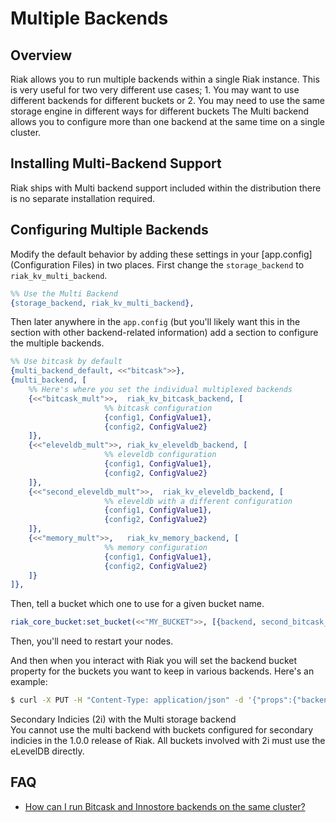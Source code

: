 # Multiple Backends

<div id="toc"></div>

## Overview

Riak allows you to run multiple backends within a single Riak instance.  This
is very useful for two very different use cases; 1. You may want to use
different backends for different buckets or 2. You may need to use the same
storage engine in different ways for different buckets The Multi backend allows
you to configure more than one backend at the same time on a single cluster.

## Installing Multi-Backend Support

Riak ships with Multi backend support included within the distribution there is
no separate installation required.

## Configuring Multiple Backends

Modify the default behavior by adding these settings in your
[app.config](Configuration Files) in two places.  First change the
`storage_backend` to `riak_kv_multi_backend`.

```erlang
%% Use the Multi Backend
{storage_backend, riak_kv_multi_backend},
```

Then later anywhere in the `app.config` (but you'll likely want this in the
section with other backend-related information) add a section to configure the
multiple backends.

```erlang
%% Use bitcask by default
{multi_backend_default, <<"bitcask">>},
{multi_backend, [
    %% Here's where you set the individual multiplexed backends
    {<<"bitcask_mult">>,  riak_kv_bitcask_backend, [
                     %% bitcask configuration
                     {config1, ConfigValue1},
                     {config2, ConfigValue2}
    ]},
    {<<"eleveldb_mult">>, riak_kv_eleveldb_backend, [
                     %% eleveldb configuration
                     {config1, ConfigValue1},
                     {config2, ConfigValue2}
    ]},
    {<<"second_eleveldb_mult">>,  riak_kv_eleveldb_backend, [
                     %% eleveldb with a different configuration
                     {config1, ConfigValue1},
                     {config2, ConfigValue2}
    ]},
    {<<"memory_mult">>,   riak_kv_memory_backend, [
                     %% memory configuration
                     {config1, ConfigValue1},
                     {config2, ConfigValue2}
    ]}
]},
```

Then, tell a bucket which one to use for a given bucket name.

```erlang
riak_core_bucket:set_bucket(<<"MY_BUCKET">>, [{backend, second_bitcask_mult}])
```

Then, you'll need to restart your nodes.

And then when you interact with Riak you will set the backend bucket property
for the buckets you want to keep in various backends. Here's an example:

```bash
$ curl -X PUT -H "Content-Type: application/json" -d '{"props":{"backend":"memory_mult"}}' http://riaknode:8098/riak/transient_example_bucketname
```

<div class="note"><div class="title">Secondary Indicies (2i) with the Multi storage backend</div> You cannot use the multi backend with buckets configured for secondary indicies in the 1.0.0 release of Riak.  All buckets involved with 2i must use the eLevelDB directly.</div>

## FAQ

  * [How can I run Bitcask and Innostore backends on the same cluster?](https://help.basho.com/entries/20186031-how-can-i-run-bitcask-and-innostore-on-the-same-cluster)
